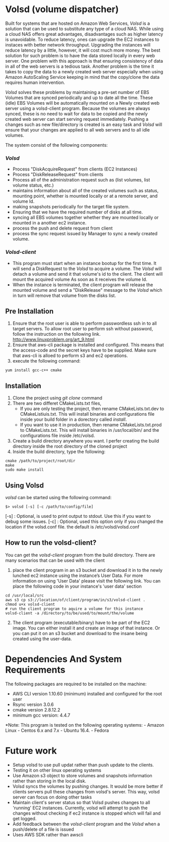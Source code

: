 # Volsd (volume dispatcher) #
Built for systems that are hosted on Amazon Web Services, *Volsd* is a solution that can be used to substitute any type of a cloud NAS. While using a cloud NAS offers great advantages, disadvantages such as higher latency is unavoidable. To reduce latency, ones can upgrade the EC2 instances to instaces with better network throughput. Upgrading the instances will reduce latency by a little, however, it will cost much more money. The best solution for such problem is to have the data stored locally in every web server. One problem with this approach is that ensuring consistency of data in all of the web servers is a tedious task. Another problem is the time it takes to copy the data to a newly created web server especially when using Amazon AutoScaling Service keeping in mind that the copy/clone the data requires human intervention.
 
*Volsd* solves these problems by maintaining a pre-set number of EBS Volumes that are synced periodically and up to date all the time. These (idle) EBS Volumes will be automatically mounted on a Newly created web server using a volsd-client program. Because the volumes are always synced, these is no need to wait for data to be copied and the newly created web server can start serving request immediately.  Pushing a changes such as new file/directory is created is an easy task and *Volsd* will ensure that your changes are applied to all web servers and to all idle volumes.

The system consist of the following components:
### *Volsd* ### 
   - Process "DiskAcquireRequest" from clients (EC2 Instances)
   - Process "DiskReleaseRequest" from clients
   - Process all of the administration request such as (list volumes, list volume status, etc.) 
   - maintains information about all of the created volumes such as status, mounting point, whether is mounted locally or at a remote server, and volume Id.
   - making snapshots periodically for the target file system.
   - Ensuring that we have the required number of disks at all time.
   - syncing all EBS volumes together whether they are mounted locally or mounted in a another ec2 instance. 
   - process the push and delete request from client 
   - process the sync request issued by Manager to sync a newly created volume.
### *Volsd-client* ###
   - This program must start when an instance bootup for the first time. It will send a DiskRequest to the *Volsd* to acquire a volume. The *Volsd* will detach a volume and send it that volume's id to the client. The client will mount the acquired volume As soon as it receives the volume Id.
   - When the instance is terminated, the client program will release the mounted volume and send a "DiskRelease" message to the *Volsd* which in turn will remove that volume from the disks list.

## Pre Installation ##
  1. Ensure that the root user is able to perform passwordless ssh in to all target servers. To allow root user to perform ssh without password, follow the instruction on the following link. http://www.linuxproblem.org/art_9.html
  2. Ensure that aws-cli package is installed and configured. This means that the access-code and the secret keys have to be supplied. Make sure that aws-cli is alloed to perform s3 and ec2 operations.
  3. execute the following command:
  ```
  yum install gcc-c++ cmake
  ```
## Installation ##
  1. Clone the project using *git clone* command
  2. There are two differet CMakeLists.txt files,
     - If you are only testing the project, then rename CMakeLists.txt.dev to CMakeListiuis.txt. This will install binaries and configurations file inside your build folder in a dorectory called *install*.
     - If you want to use it in production, then rename CMakeLists.txt.prod to CMakeLists.txt. This will install binaries in /usr/local/bin/ and the configurations file inside /etc/volsd. 
  3. Create a build directory anywhere you want. I perfer creating the build directory inside the root directory of the cloned project
  4. Inside the build directory, type the following:
  ```
  cmake /path/to/project/root/dir
  make
  sudo make install
  ```
  
## Using Volsd ##
  *volsd* can be started using the following command: 
  ```
  $> volsd [-s] [-c /path/to/config/file] 
  ```
  [-s] : Optional, is used to print output to stdout. Use this if you want to debug some issues.
  [-c] : Optional, used this option only if you changed the location if the volsd.conf file. the default is /etc/volsd/volsd.conf
    
## How to run the volsd-client? ##
  You can get the *volsd-client* program from the build directory. There are many scenarios that can be used with the client
  1. place the client program in an s3 bucket and download it in to the newly lunched ec2 instance using the instance’s User Data. For more information on using 'User Data'  please visit the following link. You can place the following code in your instance's 'user data' section
  ```
  cd /usr/local/src
  aws s3 cp s3://location/of/client/program/in/s3/volsd-client .
  chmod u+x volsd-client
  # run the client program to aquire a volume for this instance
  volsd-client -a /directory/to/be/used/to/mount/the/volume
  ```
  2. The client program (executable/binary) have to be part of the EC2 image. You can either install it and create an image of that instance. Or you can put it on an s3 bucket and download to the insane being created using the user-data. 
  

# Dependencies And System Requirements #
  The following packages are required to be installed on the machine:
  - AWS CLI version 1.10.60 (minimum) installed and configured for the root user
  - Rsync version 3.0.6
  - cmake version 2.8.12.2
  - minimum gcc version: 4.4.7

  *Note: This program is tested on the following operating systems: 
    - Amazon Linux
    - Centos 6.x and 7.x
    - Ubuntu 16.4.
    - Fedora
    

# Future work #
  - Setup volsd to use pull updat rather than push update to the clients.
  - Testing it on other linux operating systems
  - Use Amazon s3 object to store volumes and snapshots information rather than storing in the local disk.
  - Volsd syncs the volumes by pushing changes. It would be more better if clients servers pull these changes from volsd's server. This way, volsd server can focus on doing other tasks
  - Maintain client's server status so that Volsd pushes changes to all 'running' EC2 instances. Currently, volsd will attempt to push the changes without checking if ec2 instance is stopped which will fail and get logged. 
  - Add feedback between the *volsd-client* program and the *Volsd* when a push/delete of a file is issued
  - Uses AWS SDK rather than awscli
  

